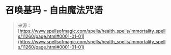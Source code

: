 <!--yml

category: 未分类

date: 2024-06-12 18:48:22

-->

# 召唤基玛 - 自由魔法咒语

> 来源：[https://www.spellsofmagic.com/spells/health_spells/immortality_spells/11260/page.html#0001-01-01](https://www.spellsofmagic.com/spells/health_spells/immortality_spells/11260/page.html#0001-01-01)
